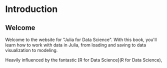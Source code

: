 # Introduction

## Welcome

Welcome to the website for "Julia for Data Science".  With this book, you'll learn how to work with data in Julia, from loading and saving to data visualization to modeling.  

Heavily influenced by the fantastic [R for Data Science](R for Data Science),  